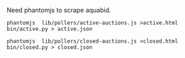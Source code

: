  Need phantomjs to scrape aquabid.

```shell
phantomjs  lib/pollers/active-auctions.js >active.html
bin/active.py > active.json
```

```shell
phantomjs  lib/pollers/closed-auctions.js >closed.html
bin/closed.py > closed.json
```

